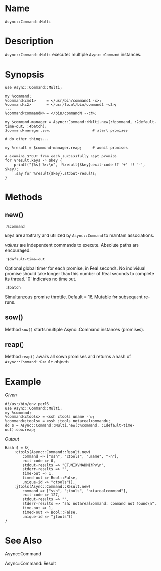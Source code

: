 Name
====

`Async::Command::Multi`

Description
===========

`Async::Command::Multi` executes multiple `Async::Command` instances.

Synopsis
========

    use Async::Command::Multi;

    my %command;
    %command<cmd1>     = </usr/bin/command1 -x>;
    %command<c2>       = </usr/local/bin/command2 -c2>;
    ...
    %command<commandN> = </bin/commandN --cN>;

    my $command-manager = Async::Command::Multi.new(:%command, :2default-time-out, :4batch);
    $command-manager.sow;                   # start promises
    
    # do other things...
    
    my %result = $command-manager.reap;     # await promises

    # examine $*OUT from each successfully Kept promise
    for %result.keys -> $key {
        printf("[%s] %s:\n", !%result{$key}.exit-code ?? '+' !! '-', $key);
        .say for %result{$key}.stdout-results;
    }

Methods
=======

new()
-----

    :%command

_keys_ are arbitrary and utilized by `Async::Command` to maintain associations.

_values_ are independent commands to execute. Absolute paths are encouraged.

    :$default-time-out

Optional global timer for each promise, in Real seconds. No individual promise
should take longer than this number of Real seconds to complete its thread.
'0' indicates no time out.

    :$batch

Simultaneous promise throttle. Default = 16. Mutable for subsequent re-runs.

sow()
-----

Method `sow()` starts multiple Async::Command instances (promises).

reap()
------

Method `reap()` awaits all sown promises and returns a hash of
`Async::Command::Result` objects.

Example
=======

_Given_

    #!/usr/bin/env perl6
    use Async::Command::Multi;
    my %command;
    %command<ctools> = <ssh ctools uname -n>;
    %command<jtools> = <ssh jtools notarealcommand>;
    dd $ = Async::Command::Multi.new(:%command, :1default-time-out).sow.reap;

_Output_

    Hash $ = ${
        :ctools(Async::Command::Result.new(
            command => ["ssh", "ctools", "uname", "-n"],
            exit-code => 0,
            stdout-results => "CTUNIXVMADMINPv\n",
            stderr-results => "",
            time-out => 1,
            timed-out => Bool::False,
            unique-id => "ctools")),
        :jtools(Async::Command::Result.new(
            command => ["ssh", "jtools", "notarealcommand"],
            exit-code => 127,
            stdout-results => "",
            stderr-results => "sh: notarealcommand: command not found\n",
            time-out => 1,
            timed-out => Bool::False,
            unique-id => "jtools"))
    }

See Also
========
Async::Command

Async::Command::Result
